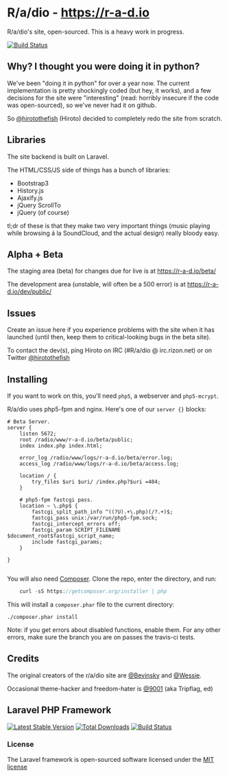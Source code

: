 R/a/dio - https://r-a-d.io
==========================

R/a/dio's site, open-sourced. This is a heavy work in progress.

[![Build Status](https://travis-ci.org/R-a-dio/radio.site.png?branch=develop)](https://travis-ci.org/R-a-dio/radio.site)


Why? I thought you were doing it in python?
------------------------------------------

We've been "doing it in python" for over a year now. The current implementation is pretty shockingly coded (but hey, it works), and a few decisions for the site were "interesting" (read: horribly insecure if the code was open-sourced), so we've never had it on github.

So [@hirotothefish](https://twitter.com/hirotothefish) (Hiroto) decided to completely redo the site from scratch.

Libraries
---------

The site backend is built on Laravel.

The HTML/CSS/JS side of things has a bunch of libraries:

- Bootstrap3
- History.js
- Ajaxify.js
- jQuery ScrollTo
- jQuery (of course)

tl;dr of these is that they make two very important things (music playing while browsing á la SoundCloud, and the actual design) really bloody easy.

Alpha + Beta
----

The staging area (beta) for changes due for live is at https://r-a-d.io/beta/

The development area (unstable, will often be a 500 error) is at https://r-a-d.io/dev/public/


Issues
------

Create an issue here if you experience problems with the site when it has launched (until then, keep them to critical-looking bugs in the beta site).

To contact the dev(s), ping Hiroto on IRC (#R/a/dio @ irc.rizon.net) or on Twitter [@hirotothefish](https://twitter.com/hirotothefish)

Installing
----------

If you want to work on this, you'll need `php5`, a webserver and `php5-mcrypt`.

R/a/dio uses php5-fpm and nginx. Here's one of our `server {}` blocks:

```
# Beta Server.
server {
	listen 5672;
	root /radio/www/r-a-d.io/beta/public;
	index index.php index.html;

	error_log /radio/www/logs/r-a-d.io/beta/error.log;
	access_log /radio/www/logs/r-a-d.io/beta/access.log;

	location / {
		try_files $uri $uri/ /index.php?$uri =404;
	}

	# php5-fpm fastcgi pass.
	location ~ \.php$ {
		fastcgi_split_path_info ^((?U).+\.php)(/?.+)$;
		fastcgi_pass unix:/var/run/php5-fpm.sock;
		fastcgi_intercept_errors off;
		fastcgi_param SCRIPT_FILENAME $document_root$fastcgi_script_name;
		include fastcgi_params;
	}

}


```


You will also need [Composer](http://getcomposer.org/). Clone the repo, enter the directory, and run:

```php
    curl -sS https://getcomposer.org/installer | php
```

This will install a `composer.phar` file to the current directory:

    ./composer.phar install

Note: if you get errors about disabled functions, enable them. For any other errors, make sure the branch you are on passes the travis-ci tests.






Credits
-------

The original creators of the r/a/dio site are [@Bevinsky](https://github.com/Bevinsky) and [@Wessie](https://github.com/Wessie).

Occasional theme-hacker and freedom-hater is [@9001](https://github.com/9001) (aka Tripflag, ed)



## Laravel PHP Framework

[![Latest Stable Version](https://poser.pugx.org/laravel/framework/version.png)](https://packagist.org/packages/laravel/framework) [![Total Downloads](https://poser.pugx.org/laravel/framework/d/total.png)](https://packagist.org/packages/laravel/framework) [![Build Status](https://travis-ci.org/laravel/framework.png)](https://travis-ci.org/laravel/framework)

### License

The Laravel framework is open-sourced software licensed under the [MIT license](http://opensource.org/licenses/MIT)

